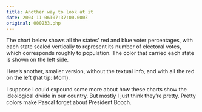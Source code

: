 ```yaml
---
title: Another way to look at it
date: 2004-11-06T07:37:00.000Z
original: 000233.php
---
```


<!-- <link rel="stylesheet" href="/diary/images/2004-11-06/redblue-evs.css"> -->

The chart below shows all the states’ red and blue voter percentages, with each state scaled vertically to represent its number of electoral votes, which corresponds roughly to population. The color that carried each state is shown on the left side.

<!-- <script language="javascript" type="text/javascript" src="/diary/images/2004-11-06/redblue-evs.js"></script> -->

Here’s another, smaller version, without the textual info, and with all the red on the left (hat tip: Mom).

<!-- <script language="javascript" type="text/javascript" src="/diary/images/2004-11-06/redblue-evs-noinfo.js"></script> -->

I suppose I could expound some more about how these charts show the ideological divide in our country. But mostly I just think they’re pretty. Pretty colors make Pascal forget about President Booch.
